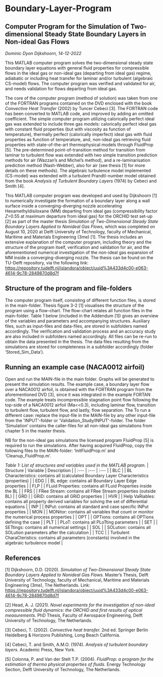 # Boundary-Layer-Program

## Computer Program for the Simulation of Two-dimensional Steady State Boundary Layers in Non-ideal Gas Flows

*Dominic Dyon Dijkshoorn, 14-12-2022*

This MATLAB computer program solves the two-dimensional steady state boundary layer equations with general fluid properties for compressible flows in the ideal gas or non-ideal gas (departing from ideal gas) regime, adiabatic or including heat transfer for laminar and/or turbulent (algebraic CS-model) flows. The computer program was verified and validated for air, and needs validation for flows departing from ideal gas.

The core of the computer program (method of solution) was taken from one of the FORTRAN programs contained on the DVD enclosed with the book *Convective Heat Transfer* (2002) by Tuncer Cebeci [3]. The FORTRAN code has been converted to MATLAB code, and improved by adding an omitted coefficient. The simple computer program utilizing calorically perfect ideal gas was extended to include three gas models: calorically perfect ideal gas with constant fluid properties (but with viscosity as function of temperature), thermally perfect (calorically imperfect) ideal gas with fluid properties as function of temperature, and, non-ideal gas retrieving fluid properties with state-of-the-art thermophysical models through FluidProp [5]. The pre-determined point-of-transition method for transition from laminar to turbulent flow was extended with two simple transition prediction methods for air (Wazzan’s and Michel’s method), and a re-laminarisation prediction method (Nash-Webber), also for air (see thesis [1] for more details on these methods). The algebraic turbulence model implemented (CS-model) was extended with a turbulent Prandtl-number model obtained from the book *Analysis of Turbulent Boundary Layers* (1974) by Cebeci and Smith [4].

This MATLAB computer program was developed and used by Dijkshoorn [1] to numerically investigate the formation of a boundary layer along a wall surface inside a converging-diverging nozzle accelerating Hexamethyldisiloxane (MM) departing from ideal gas (compressibility factor *Z*=0.55 at maximum departure from ideal gas) for the ORCHID test set-up [2] as part of the master thesis *Simulation of Two-Dimensional Steady State Boundary Layers Applied to Nonideal Gas Flows*, which was completed on August 10, 2020 at Delft University of Technology, faculty of Mechanical, Maritime and Materials Engineering (3me) [1]. The thesis includes an extensive explanation of the computer program, including theory and the structure of the program itself, verification and validation for air, and the aforementioned numerical investigation of the non-ideal gas expansion of MM inside a converging-diverging nozzle. The thesis can be found on the TU-Delft repository, via the following link: https://repository.tudelft.nl/islandora/object/uuid%3A433d4c00-e063-4614-9c78-2849870d8d7f

## Structure of the program and file-folders

The computer program itself, consisting of different function files, is stored in the main-folder. Thesis figure 3-2 [1] visualises the structure of the program using a flow-chart. The flow-chart relates all function files in the main-folder. Table 1 below (included in the Addendum [1]) gives an overview of the variables and parameters and accompanying structures. Auxiliary files, such as input-files and data-files, are stored in subfolders named accordingly. The verification and validation process and an accuracy study are also included in subfolders named accordingly. All files can be re-run to obtain the data presented in the thesis. The data files resulting from the simulations are stored for completeness in a subfolder accordingly (folder ‘Stored_Sim_Data’).

## Running an example case (NACA0012 airfoil)

Open and run the MAIN-file in the main folder. Graphs will be generated to present the simulation results. The example case, a boundary layer flow over a NACA0012 airfoil, is obtained with the FORTRAN program from the aforementioned DVD [3], since it was integrated in the example FORTAN code. The example treats incompressible stagnation point flow following the top-side of a NACA0012 airfoil (Ma<<0.3), including laminar flow, transition to turbulent flow, turbulent flow, and lastly, flow separation. The To run a different case: replace the input-file in the MAIN-file by any other input-file from the 'INPUT'-folder or 'Validation_Study/INPUT'-folder. The folder ‘Simulation’ contains the caller-files for all non-ideal gas simulations from chapter 5 in the master thesis.

NB for the non-ideal gas simulations the licensed program FluidProp [5] is required to run the simulations. After having acquired FluidProp, copy the following files to the MAIN-folder: ‘InitFluidProp.m’ and ‘Cleanup_FluidProp.m’. 


*Table 1: List of structures and variables used in the MATLAB program.*
| Structure   | Variable           | Description                                                                                                |
| :---        | :---               | :---                                                                                                       |
| BLC         |                    | BL Characteristics: contains all (calculated Boundary Layer Characteristics (properties)                   |
| EDG         |                    | BL edge: contains all Boundary Layer Edge properties                                                       |
| FLP         |                    | FLuid Properties: contains all FLuid Properties inside the BL                                              |
| FRS         |                    | FRee Stream: contains all FRee Stream properties (outside BL)                                              |
| GRD         |                    | GRiD: contains all GRiD properties                                                                         |
| HVR         |                    | Help VaRiables: contains all property derived variables for solving the set of differential equations      |
| INP         |                    | INPut: contains all standard and case specific INPut properties                                            |
| MON         |                    | MONitor: contains all variables that count or monitor the numerical process properties                     |
| OPT         |                    | OPTions: contains all OPTions defining the case                                                            |
| PLT         |                    | PLoT: contains all PLoTting parameters                                                                     |
| SET         |                    | SETtings: contains all numerical settings                                                                  |
| SOL         |                    | SOLution: contains all SOLution parameters after the calculation                                           |
| TCC         |                    | Turbulent CharaCteristics: contains all parameters (constants) involved in the algebraic turbulence model  |

## References

[1] Dijkshoorn, D.D. (2020). *Simulation of Two-Dimensional Steady State Boundary Layers Applied to Nonideal Gas Flows.* Master’s Thesis, Delft University of Technology, faculty of Mechanical, Maritime and Materials Engineering (3me), The Netherlands. Link:
https://repository.tudelft.nl/islandora/object/uuid%3A433d4c00-e063-4614-9c78-2849870d8d7f 

[2] Head, A. J. (2021). *Novel experiments for the investigation of non-ideal compressible fluid dynamics: the ORCHID and first results of optical measurements.* PhD Thesis, Faculty of Aerospace Engineering, Delft University of Technology, The Netherlands.

[3] Cebeci, T. (2002). *Convective heat transfer.* 2nd ed. Springer Berlin Heidelberg & Horizons Publishing, Long Beach California.

[4] Cebeci, T. and Smith, A.M.O. (1974). *Analysis of turbulent boundary layers.* Academic Press, New York.

[5] Colonna, P. and Van der Stelt T.P. (2004). *FluidProp: a program for the estimation of thermo physical properties of fluids.* Energy Technology Section, Delft University of Technology, The Netherlands.
